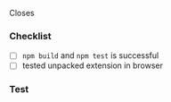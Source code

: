 <!-- Thanks for contributing! 🍄 -->

Closes 
<!--    👆 Does this PR close/fix an existing issue? Put it here. E.g. `Closes #10` -->

### Checklist
<!-- Remove items that do not apply. For completed items, change [ ] to [x]. -->
- [ ] `npm build` and `npm test` is successful
- [ ] tested unpacked extension in browser

### Test
<!-- List some URLs that reviewers can use to test your PR -->
